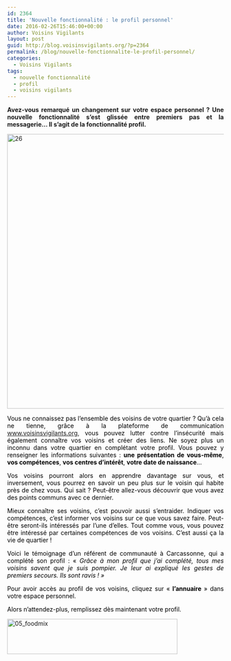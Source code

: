 ```yaml
---
id: 2364
title: 'Nouvelle fonctionnalité : le profil personnel'
date: 2016-02-26T15:46:00+00:00
author: Voisins Vigilants
layout: post
guid: http://blog.voisinsvigilants.org/?p=2364
permalink: /blog/nouvelle-fonctionnalite-le-profil-personnel/
categories:
  - Voisins Vigilants
tags:
  - nouvelle fonctionnalité
  - profil
  - voisins vigilants
---
```

<p style="text-align: justify;">
  <strong>Avez-vous remarqué un changement sur votre espace personnel ? Une nouvelle fonctionnalité s&rsquo;est glissée entre premiers pas et la messagerie&#8230; Il s&rsquo;agit de la fonctionnalité profil.</strong>
</p>

<p style="text-align: justify;">
  <a href="./../../images/2016/02/262.jpg"><img class="aligncenter size-full wp-image-2410" src="./../../images/2016/02/262.jpg" alt="26" width="936" height="639" /></a>
</p>

<p style="text-align: justify;">
  <span style="color: #000000;">Vous ne connaissez pas l&rsquo;ensemble des voisins de votre quartier ? Qu&rsquo;à cela ne tienne, grâce à la plateforme de communication</span> <a href="www.voisinsvigilants.org">www.voisinsvigilants.org</a>, <span style="color: #000000;">vous pouvez lutter contre l&rsquo;insécurité mais également connaître vos voisins et créer des liens. Ne soyez plus un inconnu dans votre quartier en complétant votre profil. Vous pouvez y renseigner les informations suivantes : <strong>une présentation de vous-même</strong>, <strong>vos compétences</strong>, <strong>vos centres d&rsquo;intérêt</strong>, <strong>votre date de naissance</strong>&#8230;</span>
</p>

<p style="text-align: justify;">
  <span style="color: #000000;">Vos voisins pourront alors en apprendre davantage sur vous, et inversement, vous pourrez en savoir un peu plus sur le voisin qui habite près de chez vous. Qui sait ? Peut-être allez-vous découvrir que vous avez des points communs avec ce dernier. </span>
</p>

<p style="text-align: justify;">
  <span style="color: #000000;">Mieux connaître ses voisins, c&rsquo;est pouvoir aussi s&rsquo;entraider. Indiquer vos compétences, c&rsquo;est informer vos voisins sur ce que vous savez faire. Peut-être seront-ils intéressés par l&rsquo;une d&rsquo;elles. Tout comme vous, vous pouvez être intéressé par certaines compétences de vos voisins. C&rsquo;est aussi ça la vie de quartier !</span>
</p>

<p style="text-align: justify;">
  <span style="color: #000000;">Voici le témoignage d&rsquo;un référent de communauté à Carcassonne, qui a complété son profil : &laquo;&nbsp;<em>Grâce à mon profil que j&rsquo;ai complété, tous mes voisins savent que je suis pompier. Je leur ai expliqué les gestes de premiers secours. Ils sont ravis !&nbsp;&raquo;</em></span>
</p>

<p style="text-align: justify;">
  <span style="color: #000000;">Pour avoir accès au profil de vos voisins, cliquez sur &laquo;&nbsp;<strong>l&rsquo;annuaire</strong>&nbsp;&raquo; dans votre espace personnel.</span>
</p>

<p style="text-align: justify;">
  <span style="color: #000000;">Alors n&rsquo;attendez-plus, remplissez dès maintenant votre profil.</span>
</p>

<p style="color: #000000;">
  <a href="https://www.voisinsvigilants.org/users/login"><img class="aligncenter  wp-image-2370" src="./../../images/2016/02/Personnages-1.jpg" alt="05_foodmix" width="396" height="82" /></a>
</p>